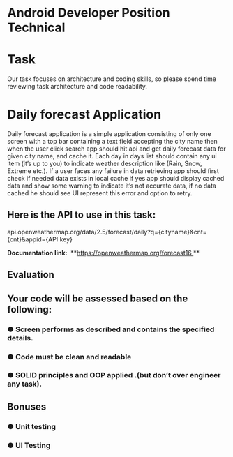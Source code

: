 # Android Developer Position Technical

# Task

Our task focuses on architecture and coding skills, so please spend time
reviewing task architecture and code readability.

# Daily forecast Application

Daily forecast application is a simple application consisting of only one screen
with a top bar containing a text field accepting the city name then when the user
click search app should hit api and get daily forecast data for given city name,
and cache it.
Each day in days list should contain any ui item (it’s up to you) to indicate
weather description like (​Rain, Snow, Extreme etc.).
If a user faces any failure in data retrieving app should first check if needed data
exists in local cache if yes app should display cached data and show some
warning to indicate it’s not accurate data, if no data cached he should see UI
represent this error and option to retry.

## Here is the API to use in this task:

api.openweathermap.org/data/2.5/forecast/daily?q={cityname}&cnt={cnt}&appid={API key}

**Documentation link:** ​ **https://openweathermap.org/forecast16 **

## Evaluation

## Your code will be assessed based on the following:

### ● Screen performs as described and contains the specified details.

### ● Code must be clean and readable

### ● SOLID principles and OOP applied .(but don’t over engineer any task).


## Bonuses ​​

### ● Unit testing

### ● UI Testing
